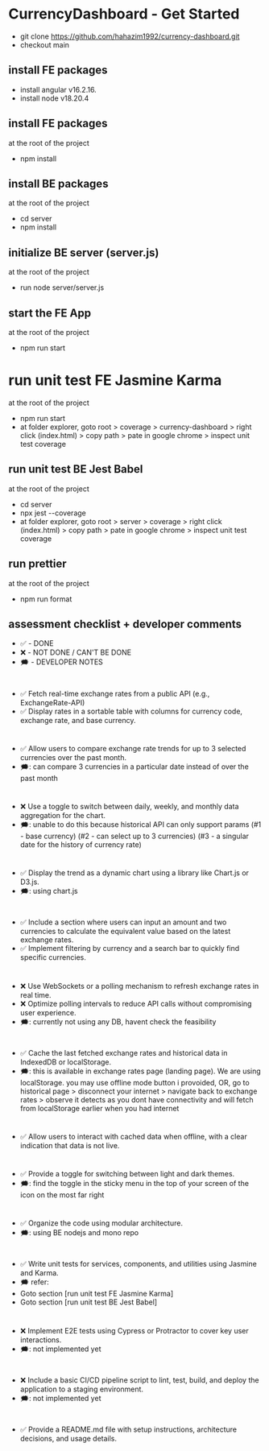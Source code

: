 # CurrencyDashboard - Get Started

- git clone https://github.com/hahazim1992/currency-dashboard.git
- checkout main

## install FE packages

- install angular v16.2.16.
- install node v18.20.4

## install FE packages

at the root of the project
- npm install

## install BE packages

at the root of the project
- cd server
- npm install

## initialize BE server (server.js)

at the root of the project
- run node server/server.js

## start the FE App

at the root of the project
- npm run start

# run unit test FE Jasmine Karma

at the root of the project
- npm run start
- at folder explorer, goto root > coverage > currency-dashboard > right click (index.html) > copy path > pate in google chrome > inspect unit test coverage

## run unit test BE Jest Babel

at the root of the project
- cd server
- npx jest --coverage
- at folder explorer, goto root > server > coverage > right click (index.html) > copy path > pate in google chrome > inspect unit test coverage

## run prettier

at the root of the project
- npm run format

## assessment checklist + developer comments

- ✅ - DONE
- ❌ - NOT DONE / CAN'T BE DONE
- 🗯️ - DEVELOPER NOTES

#

- ✅ Fetch real-time exchange rates from a public API (e.g., ExchangeRate-API)
- ✅ Display rates in a sortable table with columns for currency code, exchange rate, and base currency.
#
- ✅ Allow users to compare exchange rate trends for up to 3 selected currencies over the past month.
- 🗯️: can compare 3 currencies in a particular date instead of over the past month
#
- ❌ Use a toggle to switch between daily, weekly, and monthly data aggregation for the chart.
- 🗯️: unable to do this because historical API can only support params (#1 - base currency) (#2 - can select up to 3 currencies) (#3 - a singular date for the history of currency rate)
#
- ✅ Display the trend as a dynamic chart using a library like Chart.js or D3.js.
- 🗯️: using chart.js
#
- ✅ Include a section where users can input an amount and two currencies to calculate the equivalent value based on the latest exchange rates.
- ✅ Implement filtering by currency and a search bar to quickly find specific currencies.
#
- ❌ Use WebSockets or a polling mechanism to refresh exchange rates in real time.
- ❌ Optimize polling intervals to reduce API calls without compromising user experience.
- 🗯️: currently not using any DB, havent check the feasibility
#
- ✅ Cache the last fetched exchange rates and historical data in IndexedDB or localStorage.
- 🗯️: this is available in exchange rates page (landing page). We are using localStorage. you may use offline mode button i provoided, OR, go to historical page > disconnect your internet > navigate back to exchange rates > observe it detects as you dont have connectivity and will fetch from localStorage earlier when you had internet
#
- ✅ Allow users to interact with cached data when offline, with a clear indication that data is not live.
#
- ✅ Provide a toggle for switching between light and dark themes.
- 🗯️: find the toggle in the sticky menu in the top of your screen of the icon on the most far right
#
- ✅ Organize the code using modular architecture.
- 🗯️: using BE nodejs and mono repo
#
- ✅ Write unit tests for services, components, and utilities using Jasmine and Karma.
- 🗯️ refer:
- Goto section [run unit test FE Jasmine Karma]
- Goto section [run unit test BE Jest Babel]
#
- ❌ Implement E2E tests using Cypress or Protractor to cover key user interactions.
- 🗯️: not implemented yet
#
- ❌ Include a basic CI/CD pipeline script to lint, test, build, and deploy the application to a staging environment.
- 🗯️: not implemented yet
#
- ✅ Provide a README.md file with setup instructions, architecture decisions, and usage details.




